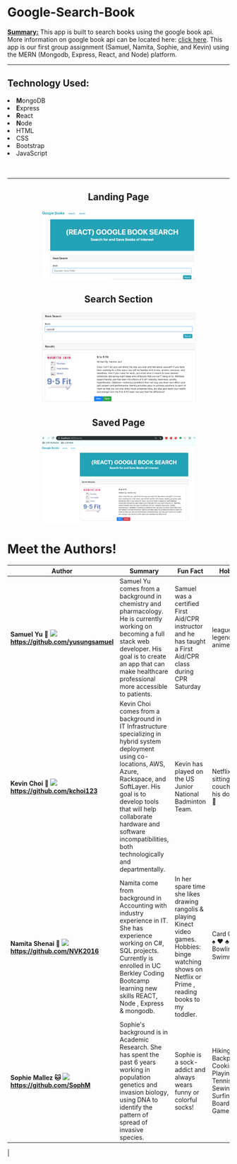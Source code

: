 # Google-Search-Book

<b><u>Summary:</u></b>
This app is built to search books using the google book api. More information on google book api can be located here: <a href="https://developers.google.com/books/">click here</a>. This app is our first group assignment (Samuel, Namita, Sophie, and Kevin) using the MERN (Mongodb, Express, React, and Node) platform. 
<hr>

<h2>Technology Used:</h2>
<li><b>M</b>ongoDB</li>
<li><b>E</b>xpress</li>
<li><b>R</b>eact</li>
<li><b>N</b>ode</li>
<li>HTML</li>
<li>CSS</li>
<li>Bootstrap</li>
<li>JavaScript</li>
<br></br>

<hr>

<h2><center>Landing Page</center></h2>
<center><img src="./create-react-express/client/public/images/1.png" width="350px"/></center><h2><center>Search Section</center></h2>
<center><img src="./create-react-express/client/public/images/2.png" width="350px"/></center><h2><center>Saved Page</center></h2>
<center><img src="./create-react-express/client/public/images/3.png" width="350px"/></center>


# <a name="authors">Meet the Authors!</a>

|     Author           |  Summary|    Fun Fact         | Hobbies    |
|----------------------|---------|---------------------|------------|
|<b>Samuel Yu :hatching_chick: <img src="https://avatars2.githubusercontent.com/u/45929868?s=460&v=4" width="150px">  https://github.com/yusungsamuel       | Samuel Yu comes from a background in chemistry and pharmacology. He is currently working on becoming a full stack web developer. His goal is to create an app that can make healthcare professional more accessible to patients. | Samuel was a certified First Aid/CPR instructor and he has taught a First Aid/CPR class during CPR Saturday| league of legends, anime  |
|<b>Kevin Choi :rice_ball: <img src="https://avatars2.githubusercontent.com/u/41413295?s=460&v=4" width="150px">  https://github.com/kchoi123         |Kevin Choi comes from a background in IT Infrastructure specializing in hybrid system deployment using co-locations, AWS, Azure, Rackspace, and SoftLayer. His goal is to develop tools that will help collaborate hardware and software incompatibilities, both technologically and departmentally.| Kevin has played on the US Junior National Badminton Team.   | Netflix and sitting on the couch with his dog Polo :dog:|
|<b>Namita Shenai :koala: <img src="https://avatars2.githubusercontent.com/u/39390897?s=460&v=4" width="150px">   https://github.com/NVK2016     | Namita come from background in Accounting with industry experience in IT. She has experience working on C#, SQL projects. Currently is enrolled in UC Berkley Coding Bootcamp learning new skills REACT, Node , Express & mongodb. | In her spare time she likes drawing rangolis & playing Kinect video games. Hobbies:  binge watching shows on Netflix or Prime , reading books to my toddler. | Card Games, :spades: :hearts: :clubs: :diamonds: Bowling, :bowling: Swimming :swimmer: |
|<b>Sophie Mallez :cat: <img src="https://avatars1.githubusercontent.com/u/47410186?s=460&v=4" width="150px"> https://github.com/SophM  | Sophie's background is in Academic Research. She has spent the past 6 years working in population genetics and invasion biology, using DNA to identify the pattern of spread of invasive species. | Sophie is a sock-addict and always wears funny or colorful socks! | Hiking, Backpacking, Cooking, Playing Tennis, Sewing, Surfing, Board Games
 |